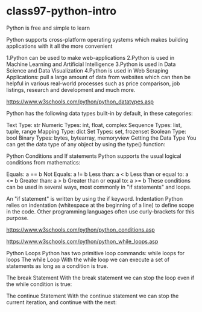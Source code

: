 # class97-python-intro

Python is free and simple to learn

Python supports cross-platform operating systems which makes building applications with it all the more convenient

1.Python can be used to make web-applications 2.Python is used in Machine Learning and Artificial Intelligence 3.Python is used in Data Science and Data Visualization 4.Python is used in Web Scraping Applications: pull a large amount of data from websites which can then be helpful in various real-world processes such as price comparison, job listings, research and development and much more.

https://www.w3schools.com/python/python_datatypes.asp

Python has the following data types built-in by default, in these categories:

Text Type: str Numeric Types: int, float, complex Sequence Types: list, tuple, range Mapping Type: dict Set Types: set, frozenset Boolean Type: bool Binary Types: bytes, bytearray, memoryview Getting the Data Type You can get the data type of any object by using the type() function:

Python Conditions and If statements Python supports the usual logical conditions from mathematics:

Equals: a == b Not Equals: a != b Less than: a < b Less than or equal to: a <= b Greater than: a > b Greater than or equal to: a >= b These conditions can be used in several ways, most commonly in "if statements" and loops.

An "if statement" is written by using the if keyword.
Indentation Python relies on indentation (whitespace at the beginning of a line) to define scope in the code. Other programming languages often use curly-brackets for this purpose.

https://www.w3schools.com/python/python_conditions.asp

https://www.w3schools.com/python/python_while_loops.asp

Python Loops Python has two primitive loop commands:
while loops for loops The while Loop With the while loop we can execute a set of statements as long as a condition is true.

The break Statement With the break statement we can stop the loop even if the while condition is true:

The continue Statement With the continue statement we can stop the current iteration, and continue with the next:
